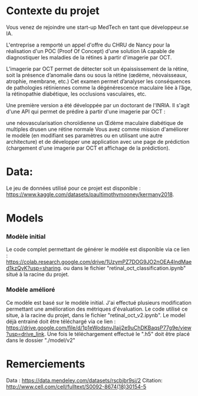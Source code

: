 # Contexte du projet

Vous venez de rejoindre une start-up MedTech en tant que développeur.se IA.

L'entreprise a remporté un appel d'offre du CHRU de Nancy pour la réalisation d'un POC (Proof Of Concept) d'une solution IA capable de diagnostiquer les maladies de la rétines à partir d'imagerie par OCT.

​L’imagerie par OCT permet de détecter soit un épaississement de la rétine, soit la présence d’anomalie dans ou sous la rétine (œdème, néovaisseaux, atrophie, membrane, etc.) Cet examen permet d’analyser les conséquences de pathologies rétiniennes comme la dégénérescence maculaire liée à l’âge, la rétinopathie diabétique, les occlusions vasculaires, etc.

Une première version a été développée par un doctorant de l'INRIA. Il s'agit d'une API qui permet de prédire à partir d'une imagerie par OCT :

une néovascularisation choroïdienne
un Œdème maculaire diabétique
de multiples drusen
une rétine normale
Vous avez comme mission d'améliorer le modèle (en modifiant ses paramètres ou en utilisant une autre architecture) et de développer une application avec une page de prédiction (chargement d'une imagerie par OCT et affichage de la prédiction).

# Data:

Le jeu de données utilisé pour ce projet est disponible : https://www.kaggle.com/datasets/paultimothymooney/kermany2018.

# Models

  ### Modèle initial

Le code complet permettant de générer le modèle est disponible via ce lien : https://colab.research.google.com/drive/1UzymPZ7DOG9JO2nOEA4IndMaed1kzQyK?usp=sharing.
ou dans le fichier "retinal_oct_classification.ipynb" situé à la racine du projet.

  ### Modèle amélioré

Ce modèle est basé sur le modèle initial. J'ai effectué plusieurs modification permettant une amélioration des métriques d'évaluation.
Le code utilisé ce situe, à la racine du projet, dans le fichier "retinal_oct_v2.ipynb".
Le model déjà entrainé doit être téléchargé via ce lien : https://drive.google.com/file/d/1p1eWodsnvJIaij2e9uChDKBaqsP77g9e/view?usp=drive_link.
Une fois le téléchargement effectué le ".h5" doit être placé dans le dossier "./model/v2"

# Remerciements

Data : https://data.mendeley.com/datasets/rscbjbr9sj/2
Citation: http://www.cell.com/cell/fulltext/S0092-8674(18)30154-5
